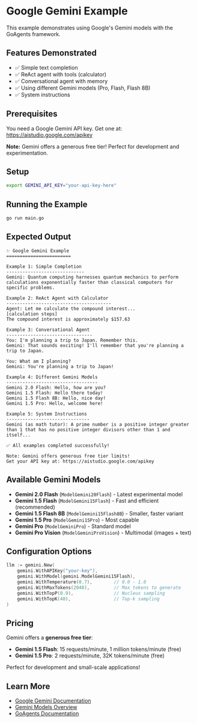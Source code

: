 # Google Gemini Example

This example demonstrates using Google's Gemini models with the GoAgents framework.

## Features Demonstrated

- ✅ Simple text completion
- ✅ ReAct agent with tools (calculator)
- ✅ Conversational agent with memory
- ✅ Using different Gemini models (Pro, Flash, Flash 8B)
- ✅ System instructions

## Prerequisites

You need a Google Gemini API key. Get one at: <https://aistudio.google.com/apikey>

**Note:** Gemini offers a generous free tier! Perfect for development and experimentation.

## Setup

```bash
export GEMINI_API_KEY="your-api-key-here"
```

## Running the Example

```bash
go run main.go
```

## Expected Output

```text
✨ Google Gemini Example
========================

Example 1: Simple Completion
-----------------------------
Gemini: Quantum computing harnesses quantum mechanics to perform calculations exponentially faster than classical computers for specific problems.

Example 2: ReAct Agent with Calculator
---------------------------------------
Agent: Let me calculate the compound interest...
[calculation steps]
The compound interest is approximately $157.63

Example 3: Conversational Agent
--------------------------------
You: I'm planning a trip to Japan. Remember this.
Gemini: That sounds exciting! I'll remember that you're planning a trip to Japan.

You: What am I planning?
Gemini: You're planning a trip to Japan!

Example 4: Different Gemini Models
----------------------------------
Gemini 2.0 Flash: Hello, how are you?
Gemini 1.5 Flash: Hello there today!
Gemini 1.5 Flash 8B: Hello, nice day!
Gemini 1.5 Pro: Hello, welcome here!

Example 5: System Instructions
-------------------------------
Gemini (as math tutor): A prime number is a positive integer greater than 1 that has no positive integer divisors other than 1 and itself...

✅ All examples completed successfully!

Note: Gemini offers generous free tier limits!
Get your API key at: https://aistudio.google.com/apikey
```

## Available Gemini Models

- **Gemini 2.0 Flash** (`ModelGemini20Flash`) - Latest experimental model
- **Gemini 1.5 Flash** (`ModelGemini15Flash`) - Fast and efficient (recommended)
- **Gemini 1.5 Flash 8B** (`ModelGemini15Flash8B`) - Smaller, faster variant
- **Gemini 1.5 Pro** (`ModelGemini15Pro`) - Most capable
- **Gemini Pro** (`ModelGeminiPro`) - Standard model
- **Gemini Pro Vision** (`ModelGeminiProVision`) - Multimodal (images + text)

## Configuration Options

```go
llm := gemini.New(
    gemini.WithAPIKey("your-key"),
    gemini.WithModel(gemini.ModelGemini15Flash),
    gemini.WithTemperature(0.7),        // 0.0 - 1.0
    gemini.WithMaxTokens(2048),         // Max tokens to generate
    gemini.WithTopP(0.9),               // Nucleus sampling
    gemini.WithTopK(40),                // Top-k sampling
)
```

## Pricing

Gemini offers a **generous free tier**:

- **Gemini 1.5 Flash**: 15 requests/minute, 1 million tokens/minute (free)
- **Gemini 1.5 Pro**: 2 requests/minute, 32K tokens/minute (free)

Perfect for development and small-scale applications!

## Learn More

- [Google Gemini Documentation](https://ai.google.dev/gemini-api/docs)
- [Gemini Models Overview](https://ai.google.dev/gemini-api/docs/models)
- [GoAgents Documentation](../../docs/README.md)
